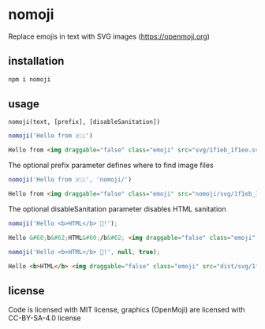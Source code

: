 # nomoji
Replace emojis in text with SVG images (https://openmoji.org)

## installation
```bash
npm i nomoji
```

## usage
`nomoji(text, [prefix], [disableSanitation])`
```js
nomoji('Hello from 🇫🇮')
```
```html
Hello from <img draggable="false" class="emoji" src="svg/1f1eb_1f1ee.svg">
```
The optional prefix parameter defines where to find image files
```js
nomoji('Hello from 🇫🇮', 'nomoji/')
```
```html
Hello from <img draggable="false" class="emoji" src="nomoji/svg/1f1eb_1f1ee.svg">
```
The optional disableSanitation parameter disables HTML sanitation
```js
nomoji('Hello <b>HTML</b> 🤩!');
```
```html
Hello &#60;b&#62;HTML&#60;/b&#62; <img draggable="false" class="emoji" src="svg/1f929.svg">!
```
```js
nomoji('Hello <b>HTML</b> 🤩!', null, true);
```
```html
Hello <b>HTML</b> <img draggable="false" class="emoji" src="dist/svg/1f929.svg">!
```
## license
Code is licensed with MIT license, graphics (OpenMoji) are licensed with CC-BY-SA-4.0 license
